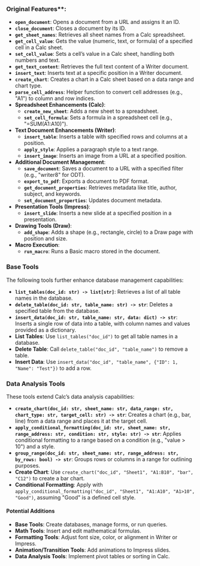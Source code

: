 ### Original Features\*\*:

- **`open_document`**: Opens a document from a URL and assigns it an ID.
- **`close_document`**: Closes a document by its ID.
- **`get_sheet_names`**: Retrieves all sheet names from a Calc spreadsheet.
- **`get_cell_value`**: Gets the value (numeric, text, or formula) of a specified cell in a Calc sheet.
- **`set_cell_value`**: Sets a cell’s value in a Calc sheet, handling both numbers and text.
- **`get_text_content`**: Retrieves the full text content of a Writer document.
- **`insert_text`**: Inserts text at a specific position in a Writer document.
- **`create_chart`**: Creates a chart in a Calc sheet based on a data range and chart type.
- **`parse_cell_address`**: Helper function to convert cell addresses (e.g., "A1") to column and row indices.
- **Spreadsheet Enhancements (Calc)**:
  - **`create_new_sheet`**: Adds a new sheet to a spreadsheet.
  - **`set_cell_formula`**: Sets a formula in a spreadsheet cell (e.g., "=SUM(A1:A10)").
- **Text Document Enhancements (Writer)**:
  - **`insert_table`**: Inserts a table with specified rows and columns at a position.
  - **`apply_style`**: Applies a paragraph style to a text range.
  - **`insert_image`**: Inserts an image from a URL at a specified position.
- **Additional Document Management**:
  - **`save_document`**: Saves a document to a URL with a specified filter (e.g., "writer8" for ODT).
  - **`export_to_pdf`**: Exports a document to PDF format.
  - **`get_document_properties`**: Retrieves metadata like title, author, subject, and keywords.
  - **`set_document_properties`**: Updates document metadata.
- **Presentation Tools (Impress)**:
  - **`insert_slide`**: Inserts a new slide at a specified position in a presentation.
- **Drawing Tools (Draw)**:
  - **`add_shape`**: Adds a shape (e.g., rectangle, circle) to a Draw page with position and size.
- **Macro Execution**:
  - **`run_macro`**: Runs a Basic macro stored in the document.

### Base Tools

The following tools further enhance database management capabilities:

- **`list_tables(doc_id: str) -> list[str]`**: Retrieves a list of all table names in the database.
- **`delete_table(doc_id: str, table_name: str) -> str`**: Deletes a specified table from the database.
- **`insert_data(doc_id: str, table_name: str, data: dict) -> str`**: Inserts a single row of data into a table, with column names and values provided as a dictionary.
- **List Tables**: Use `list_tables("doc_id")` to get all table names in a database.
- **Delete Table**: Call `delete_table("doc_id", "table_name")` to remove a table.
- **Insert Data**: Use `insert_data("doc_id", "table_name", {"ID": 1, "Name": "Test"})` to add a row.

### Data Analysis Tools

These tools extend Calc’s data analysis capabilities:

- **`create_chart(doc_id: str, sheet_name: str, data_range: str, chart_type: str, target_cell: str) -> str`**: Creates a chart (e.g., bar, line) from a data range and places it at the target cell.
- **`apply_conditional_formatting(doc_id: str, sheet_name: str, range_address: str, condition: str, style: str) -> str`**: Applies conditional formatting to a range based on a condition (e.g., "value > 10") and a style.
- **`group_range(doc_id: str, sheet_name: str, range_address: str, by_rows: bool) -> str`**: Groups rows or columns in a range for outlining purposes.
- **Create Chart**: Use `create_chart("doc_id", "Sheet1", "A1:B10", "bar", "C12")` to create a bar chart.
- **Conditional Formatting**: Apply with `apply_conditional_formatting("doc_id", "Sheet1", "A1:A10", "A1>10", "Good")`, assuming "Good" is a defined cell style.

#### **Potential Additions**

- **Base Tools**: Create databases, manage forms, or run queries.
- **Math Tools**: Insert and edit mathematical formulas.
- **Formatting Tools**: Adjust font size, color, or alignment in Writer or Impress.
- **Animation/Transition Tools**: Add animations to Impress slides.
- **Data Analysis Tools**: Implement pivot tables or sorting in Calc.
